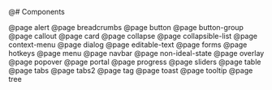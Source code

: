 @# Components

<!-- Exact ordering of components in the navbar: -->

@page alert
@page breadcrumbs
@page button
@page button-group
@page callout
@page card
@page collapse
@page collapsible-list
@page context-menu
@page dialog
@page editable-text
@page forms
@page hotkeys
@page menu
@page navbar
@page non-ideal-state
@page overlay
@page popover
@page portal
@page progress
@page sliders
@page table
@page tabs
@page tabs2
@page tag
@page toast
@page tooltip
@page tree
